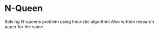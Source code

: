 # N-Queen
Solving N-queens problem using heuristic algorithm
Also written research paper for the same.
